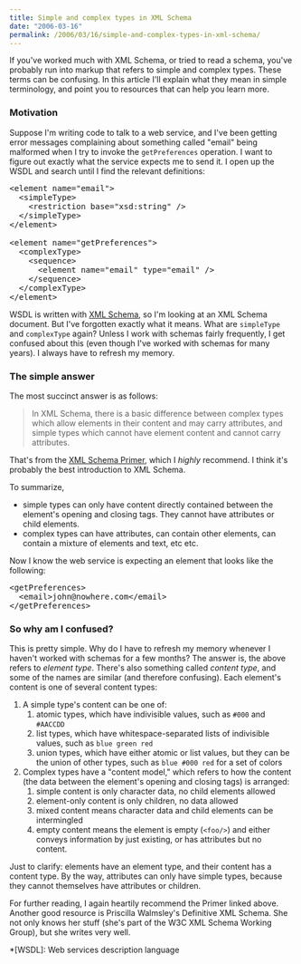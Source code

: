 ```yaml
---
title: Simple and complex types in XML Schema
date: "2006-03-16"
permalink: /2006/03/16/simple-and-complex-types-in-xml-schema/
---
```

If you've worked much with XML Schema, or tried to read a schema, you've probably run into markup that refers to simple and complex types. These terms can be confusing. In this article I'll explain what they mean in simple terminology, and point you to resources that can help you learn more.

### Motivation

Suppose I'm writing code to talk to a web service, and I've been getting error messages complaining about something called "email" being malformed when I try to invoke the `getPreferences` operation. I want to figure out exactly what the service expects me to send it. I open up the WSDL and search until I find the relevant definitions:

<pre>&lt;element name="email"&gt;
  &lt;simpleType&gt;
    &lt;restriction base="xsd:string" /&gt;
  &lt;/simpleType&gt;
&lt;/element&gt;

&lt;element name="getPreferences"&gt;
  &lt;complexType&gt;
    &lt;sequence&gt;
      &lt;element name="email" type="email" /&gt;
    &lt;/sequence&gt;
  &lt;/complexType&gt;
&lt;/element&gt;</pre>

WSDL is written with [XML Schema][1], so I'm looking at an XML Schema document. But I've forgotten exactly what it means. What are `simpleType` and `complexType` again? Unless I work with schemas fairly frequently, I get confused about this (even though I've worked with schemas for many years). I always have to refresh my memory.

### The simple answer

The most succinct answer is as follows:

<blockquote cite="http://www.w3.org/TR/xmlschema-0/#DefnDeclars">
  <p>
    In XML Schema, there is a basic difference between complex types which allow elements in their content and may carry attributes, and simple types which cannot have element content and cannot carry attributes.
  </p>
</blockquote>

That's from the [XML Schema Primer][2], which I *highly* recommend. I think it's probably the best introduction to XML Schema.

To summarize,

*   simple types can only have content directly contained between the element's opening and closing tags. They cannot have attributes or child elements.
*   complex types can have attributes, can contain other elements, can contain a mixture of elements and text, etc etc.

Now I know the web service is expecting an element that looks like the following:

<pre>&lt;getPreferences&gt;
  &lt;email&gt;john@nowhere.com&lt;/email&gt;
&lt;/getPreferences&gt;</pre>

### So why am I confused?

This is pretty simple. Why do I have to refresh my memory whenever I haven't worked with schemas for a few months? The answer is, the above refers to *element type*. There's also something called *content type*, and some of the names are similar (and therefore confusing). Each element's content is one of several content types:

1.  A simple type's content can be one of: 
    1.  atomic types, which have indivisible values, such as `#000` and `#AACCDD`
    2.  list types, which have whitespace-separated lists of indivisible values, such as `blue green red`
    3.  union types, which have either atomic or list values, but they can be the union of other types, such as `blue #000 red` for a set of colors
2.  Complex types have a "content model," which refers to how the content (the data between the element's opening and closing tags) is arranged: 
    1.  simple content is only character data, no child elements allowed
    2.  element-only content is only children, no data allowed
    3.  mixed content means character data and child elements can be intermingled
    4.  empty content means the element is empty (`<foo/>`) and either conveys information by just existing, or has attributes but no content.

Just to clarify: elements have an element type, and their content has a content type. By the way, attributes can only have simple types, because they cannot themselves have attributes or children.

For further reading, I again heartily recommend the Primer linked above. Another good resource is Priscilla Walmsley's <span class="title">Definitive XML Schema</span>. She not only knows her stuff (she's part of the W3C XML Schema Working Group), but she writes very well.

 *[WSDL]: Web services description language

 [1]: http://www.w3.org/XML/Schema
 [2]: http://www.w3.org/TR/xmlschema-0/
